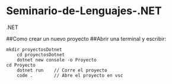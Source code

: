 # Seminario-de-Lenguajes-.NET
.NET

##Como crear un nuevo proyecto
##Abrir una terminal y escribir:

	mkdir proyectosDotnet
    	cd proyectosDotnet
    	dotnet new console -o Proyecto
   	cd Proyecto
    	dotnet run    // Corre el proyecto
    	code .        // Abre el proyecto en vsc

